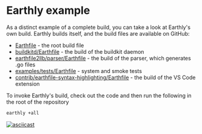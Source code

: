 # Earthly example

As a distinct example of a complete build, you can take a look at Earthly's own build. Earthly builds itself, and the build files are available on GitHub:

* [Earthfile](https://github.com/earthly/earthly/blob/main/Earthfile) - the root build file
* [buildkitd/Earthfile](https://github.com/earthly/earthly/blob/main/buildkitd/Earthfile) - the build of the buildkit daemon
* [earthfile2llb/parser/Earthfile](https://github.com/earthly/earthly/blob/main/earthfile2llb/parser/Earthfile) - the build of the parser, which generates .go files
* [examples/tests/Earthfile](https://github.com/earthly/earthly/blob/main/examples/tests/Earthfile) - system and smoke tests
* [contrib/earthfile-syntax-highlighting/Earthfile](https://github.com/earthly/earthly/blob/main/contrib/earthfile-syntax-highlighting/Earthfile) - the build of the VS Code extension

To invoke Earthly's build, check out the code and then run the following in the root of the repository

```bash
earthly +all
```

[![asciicast](https://asciinema.org/a/313845.svg)](https://asciinema.org/a/313845)
